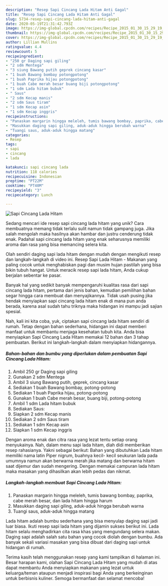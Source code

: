```yaml
---
description: "Resep Sapi Cincang Lada Hitam Anti Gagal"
title: "Resep Sapi Cincang Lada Hitam Anti Gagal"
slug: 5734-resep-sapi-cincang-lada-hitam-anti-gagal
date: 2020-05-19T21:31:42.793Z
image: https://img-global.cpcdn.com/recipes/Recipe_2015_01_30_15_29_19_770_f1abdf5712d1615a4c8b/751x532cq70/sapi-cincang-lada-hitam-foto-resep-utama.jpg
thumbnail: https://img-global.cpcdn.com/recipes/Recipe_2015_01_30_15_29_19_770_f1abdf5712d1615a4c8b/751x532cq70/sapi-cincang-lada-hitam-foto-resep-utama.jpg
cover: https://img-global.cpcdn.com/recipes/Recipe_2015_01_30_15_29_19_770_f1abdf5712d1615a4c8b/751x532cq70/sapi-cincang-lada-hitam-foto-resep-utama.jpg
author: Lillian Mullins
ratingvalue: 4.4
reviewcount: 5
recipeingredient:
- "250 gr Daging sapi giling"
- "2 sdm Mentega"
- "3 siung Bawang putih geprek cincang kasar"
- "1 buah Bawang bombay potongpotong"
- "1 buah Paprika hijau potongpotong"
- "1 buah Cabe merah besar buang biji potongpotong"
- "1 sdm Lada hitam bubuk"
- " Saus"
- "2 sdm Kecap manis"
- "2 sdm Saus tiram"
- "1 sdm Kecap asin"
- "1 sdm Kecap inggris"
recipeinstructions:
- "Panaskan margarin hingga meleleh, tumis bawang bombay, paprika, cabe merah besar, dan lada hitam hingga harum"
- "Masukkan daging sapi giling, aduk-aduk hingga berubah warna"
- "Tuangi saus, aduk-aduk hingga matang"
categories:
- Resep
tags:
- sapi
- cincang
- lada

katakunci: sapi cincang lada 
nutrition: 118 calories
recipecuisine: Indonesian
preptime: "PT22M"
cooktime: "PT40M"
recipeyield: "3"
recipecategory: Lunch

---
```



![Sapi Cincang Lada Hitam](https://img-global.cpcdn.com/recipes/Recipe_2015_01_30_15_29_19_770_f1abdf5712d1615a4c8b/751x532cq70/sapi-cincang-lada-hitam-foto-resep-utama.jpg)

Sedang mencari ide resep sapi cincang lada hitam yang unik? Cara membuatnya memang tidak terlalu sulit namun tidak gampang juga. Jika salah mengolah maka hasilnya akan hambar dan justru cenderung tidak enak. Padahal sapi cincang lada hitam yang enak seharusnya memiliki aroma dan rasa yang bisa memancing selera kita.

Olah sendiri daging sapi lada hitam dengan mudah dengan mengikuti resep dan langkah-langkah di video ini. Resep Sapi Lada Hitam - Makanan yang paling cocok untuk menghabiskan pagi dan musim hujan pastilah yang bisa bikin tubuh hangat. Untuk meracik resep sapi lada hitam, Anda cukup berjalan sebentar ke pasar.

Banyak hal yang sedikit banyak mempengaruhi kualitas rasa dari sapi cincang lada hitam, pertama dari jenis bahan, kemudian pemilihan bahan segar hingga cara membuat dan menyajikannya. Tidak usah pusing jika hendak menyiapkan sapi cincang lada hitam enak di mana pun anda berada, karena asal sudah tahu triknya maka hidangan ini mampu jadi sajian spesial.


Nah, kali ini kita coba, yuk, ciptakan sapi cincang lada hitam sendiri di rumah. Tetap dengan bahan sederhana, hidangan ini dapat memberi manfaat untuk membantu menjaga kesehatan tubuh kita. Anda bisa menyiapkan Sapi Cincang Lada Hitam memakai 12 bahan dan 3 tahap pembuatan. Berikut ini langkah-langkah dalam menyiapkan hidangannya.

<!--inarticleads1-->

##### Bahan-bahan dan bumbu yang diperlukan dalam pembuatan Sapi Cincang Lada Hitam:

1. Ambil 250 gr Daging sapi giling
1. Gunakan 2 sdm Mentega
1. Ambil 3 siung Bawang putih, geprek, cincang kasar
1. Sediakan 1 buah Bawang bombay, potong-potong
1. Sediakan 1 buah Paprika hijau, potong-potong
1. Gunakan 1 buah Cabe merah besar, buang biji, potong-potong
1. Ambil 1 sdm Lada hitam bubuk
1. Sediakan  Saus:
1. Siapkan 2 sdm Kecap manis
1. Sediakan 2 sdm Saus tiram
1. Sediakan 1 sdm Kecap asin
1. Siapkan 1 sdm Kecap inggris


Dengan aroma enak dan citra rasa yang lezat tentu setiap orang menyukainya. Nah, dalam menu sapi lada hitam, diah didi memberikan resep rahasianya. Yakni sebagai berikut: Bahan yang dibutuhkan Lada hitam memiliki nama latin Piper nigrum, buahnya kecil- kecil seukuran lada pada umumnya namun akan berwarna merah jika matang dan berwarna hitam saat dijemur dan sudah mengering. Dengan memakai campuran lada hitam maka masakan yang dihasilkan akan lebih pedas dan nikmat. 

<!--inarticleads2-->

##### Langkah-langkah membuat Sapi Cincang Lada Hitam:

1. Panaskan margarin hingga meleleh, tumis bawang bombay, paprika, cabe merah besar, dan lada hitam hingga harum
1. Masukkan daging sapi giling, aduk-aduk hingga berubah warna
1. Tuangi saus, aduk-aduk hingga matang


Lada hitam adalah bumbu sederhana yang bisa menyulap daging sapi jadi luar biasa. Ikuti resep sapi lada hitam yang dijamin sukses berikut ini. Lada hitam selalu menghadirkan cita rasa khas yang mengundang selera makan. Daging sapi adalah salah satu bahan yang cocok diolah dengan bumbu. Ada banyak sekali variasi masakan yang bisa dibuat dari daging sapi untuk hidangan di rumah. 

Terima kasih telah menggunakan resep yang kami tampilkan di halaman ini. Besar harapan kami, olahan Sapi Cincang Lada Hitam yang mudah di atas dapat membantu Anda menyiapkan makanan yang lezat untuk keluarga/teman ataupun menjadi inspirasi bagi Anda yang berkeinginan untuk berbisnis kuliner. Semoga bermanfaat dan selamat mencoba!
